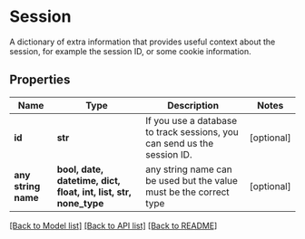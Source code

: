 # Session

A dictionary of extra information that provides useful context about the session, for example the session ID, or some cookie information.

## Properties
Name | Type | Description | Notes
------------ | ------------- | ------------- | -------------
**id** | **str** | If you use a database to track sessions, you can send us the session ID. | [optional] 
**any string name** | **bool, date, datetime, dict, float, int, list, str, none_type** | any string name can be used but the value must be the correct type | [optional]

[[Back to Model list]](../README.md#documentation-for-models) [[Back to API list]](../README.md#documentation-for-api-endpoints) [[Back to README]](../README.md)


